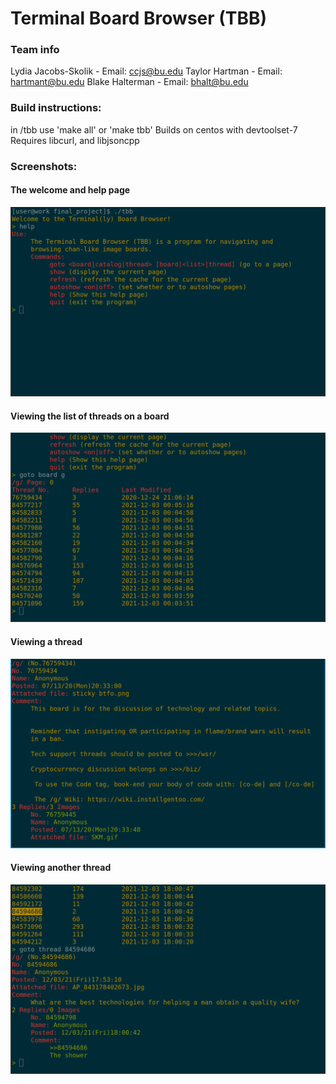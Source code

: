 # Terminal Board Browser (TBB)
### Team info
Lydia Jacobs-Skolik - Email: ccjs@bu.edu
Taylor Hartman - Email: hartmant@bu.edu
Blake Halterman - Email: bhalt@bu.edu


### Build instructions:
in /tbb use 'make all' or 'make tbb'
Builds on centos with devtoolset-7
Requires libcurl, and libjsoncpp

### Screenshots:
#### The welcome and help page
![Welcome and help page](https://github.com/LydiaJS/final_project/blob/main/Screenshots/2021-12-03-173335.png?raw=true)
#### Viewing the list of threads on a board
![Viewing the list of threads on a board](https://github.com/LydiaJS/final_project/blob/main/Screenshots/2021-12-03-000531.png?raw=true)
#### Viewing a thread
![Viewing a thread](https://github.com/LydiaJS/final_project/blob/main/Screenshots/2021-12-03-174853.png?raw=true)
#### Viewing another thread
![Viewing a thread](https://github.com/LydiaJS/final_project/blob/main/Screenshots/2021-12-03-180207.png?raw=true)
